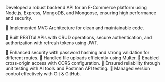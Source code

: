Developed a robust backend API for an E-Commerce platform using Node.js, Express, MongoDB, and Mongoose, ensuring high performance and security.

🔹 Implemented MVC Architecture for clean and maintainable code.<br>

🔹 Built RESTful APIs with CRUD operations, secure authentication, and authorization with refresh tokens using JWT.

🔹 Enhanced security with password hashing and strong validation for different routes.
🔹 Handled file uploads efficiently using Multer.
🔹 Enabled cross-origin access with CORS configuration.
🔹 Ensured reliability through unit testing with AI tools and Postman API testing.
🔹 Managed version control effectively with Git & GitHub.
